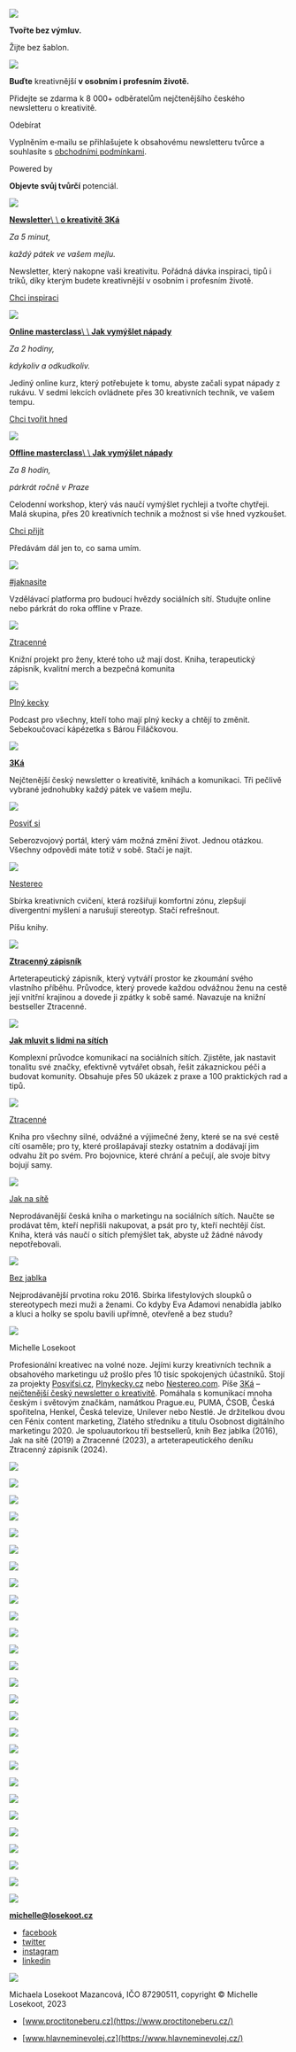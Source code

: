 [![](https://static3.tildacdn.com/tild6630-3735-4765-b763-363564386634/ML_logo_black.svg)](https://losekoot.cz/)

**Tvořte bez výmluv.**

Žijte bez šablon.

![](https://static3.tildacdn.com/tild3937-6432-4565-b035-653062346366/michellelosekoot-hea.jpeg.webp)

**Buďte** kreativnější **v osobním i profesním životě.**

Přidejte se zdarma k 8 000+ odběratelům nejčtenějšího českého newsletteru o kreativitě.

Odebírat

Vyplněním e‑mailu se přihlašujete k obsahovému newsletteru tvůrce a souhlasíte s [obchodními podmínkami](https://www.forendors.cz/vop).

Powered by

**Objevte svůj tvůrčí** potenciál.

![](https://static3.tildacdn.com/tild3836-3266-4838-a462-346436663135/3ka.png.webp)

[**Newsletter**\\
\\
**o kreativitě 3Ká**](https://www.forendors.cz/michelle_lskt)

_Za 5 minut,_

_každý pátek ve vašem mejlu._

Newsletter, který nakopne vaši kreativitu. Pořádná dávka inspiraci, tipů i triků, díky kterým budete kreativnější v osobním i profesním životě.

[Chci inspiraci](https://www.forendors.cz/michelle_lskt)

![](https://static3.tildacdn.com/tild6334-3966-4038-a265-656233393037/Online_masterclass_J.svg)

[**Online masterclass**\\
\\
**Jak vymýšlet nápady**](https://jakvymysletnapady.online/)

_Za 2 hodiny,_

_kdykoliv a odkudkoliv._

Jediný online kurz, který potřebujete k tomu, abyste začali sypat nápady z rukávu. V sedmi lekcích ovládnete přes 30 kreativních technik, ve vašem tempu.

[Chci tvořit hned](https://jakvymysletnapady.online/)

![](https://static3.tildacdn.com/tild3631-3361-4865-b663-613637363532/Offline_masterclass_.svg)

[**Offline masterclass**\\
\\
**Jak vymýšlet nápady**](https://jakvymysletnapady.cz/)

_Za 8 hodin,_

_párkrát ročně v Praze_

Celodenní workshop, který vás naučí vymýšlet rychleji a tvořte chytřeji. Malá skupina, přes 20 kreativních technik a možnost si vše hned vyzkoušet.

[Chci přijít](https://jakvymysletnapady.cz/)

Předávám dál jen to, co sama umím.

![](https://thb.tildacdn.net/tild3533-3731-4966-b737-366266303334/-/empty/jaknasite.png)

[#jaknasite](http://jaknasite.cz/)

Vzdělávací platforma pro budoucí hvězdy sociálních sítí. Studujte online nebo párkrát do roka offline v Praze.

![](https://thb.tildacdn.net/tild6339-3864-4130-a561-323237663061/-/empty/ztracenne.png)

[Ztracenné](https://www.ztracenne.cz/)

Knižní projekt pro ženy, které toho už mají dost. Kniha, terapeutický zápisník, kvalitní merch a bezpečná komunita

![](https://thb.tildacdn.net/tild6536-3639-4634-a565-323135386665/-/empty/plnykecky.png)

[Plný kecky](http://plnykecky.cz/)

​​Podcast pro všechny, kteří toho mají plný kecky a chtějí to změnit. Sebekoučovací kápézetka s Bárou Filáčkovou.

![](https://thb.tildacdn.net/tild6439-6665-4364-b936-323532633234/-/empty/3ka.png)

[**3Ká**](https://www.forendors.cz/michelle_lskt)

Nejčtenější český newsletter o kreativitě, knihách a komunikaci. Tři pečlivě vybrané jednohubky každý pátek ve vašem mejlu.

![](https://thb.tildacdn.net/tild3831-6362-4561-b730-386231663837/-/empty/posvitsi.png)

[Posviť si](http://posvitsi.cz/)

Seberozvojový portál, který vám možná změní život. Jednou otázkou. Všechny odpovědi máte totiž v sobě. Stačí je najít.

![](https://thb.tildacdn.net/tild6130-3131-4232-b763-353461386134/-/empty/nestereo.png)

[Nestereo](http://nestereo.com/)

Sbírka kreativních cvičení, která rozšiřují komfortní zónu, zlepšují divergentní myšlení a narušují stereotyp. Stačí refrešnout.

Píšu knihy.

![](https://thb.tildacdn.net/tild3262-3930-4662-b837-626464643335/-/empty/Ztracenn_zpisnk.png)

[**Ztracenný zápisník**](http://www.ztracenne.cz/)

Arteterapeutický zápisník, který vytváří prostor ke zkoumání svého vlastního příběhu. Průvodce, který provede každou odvážnou ženu na cestě její vnitřní krajinou a dovede ji zpátky k sobě samé. Navazuje na knižní bestseller Ztracenné.

![](https://thb.tildacdn.net/tild3465-6436-4265-a638-306238643365/-/empty/Jak_mluvit_s_lidmi_n.png)

[**Jak mluvit s lidmi na sítích**](https://digitalni.jaknasite.cz/jak-mluvit-s-lidmi-na-sitich)

Komplexní průvodce komunikací na sociálních sítích. Zjistěte, jak nastavit tonalitu své značky, efektivně vytvářet obsah, řešit zákaznickou péči a budovat komunity. Obsahuje přes 50 ukázek z praxe a 100 praktických rad a tipů.

![](https://thb.tildacdn.net/tild6235-3234-4333-b961-383063313964/-/empty/34-2_ztracenne-papir.png)

[Ztracenné](http://www.ztracenne.cz/)

Kniha pro všechny silné, odvážné a výjimečné ženy, které se na své cestě cítí osaměle; pro ty, které prošlapávají stezky ostatním a dodávají jim odvahu žít po svém. Pro bojovnice, které chrání a pečují, ale svoje bitvy bojují samy.

![](https://thb.tildacdn.net/tild3335-3465-4735-b133-653764386532/-/empty/jaknasite-book-remov.png)

[Jak na sítě](https://www.melvil.cz/kniha-jak-na-site/)

Neprodávanější česká kniha o marketingu na sociálních sítích. Naučte se prodávat těm, kteří nepřišli nakupovat, a psát pro ty, kteří nechtějí číst. Kniha, která vás naučí o sítích přemýšlet tak, abyste už žádné návody nepotřebovali.

![](https://thb.tildacdn.net/tild3065-3061-4532-b830-376431623832/-/empty/bezjablka-book-remov.png)

[Bez jablka](https://bit.ly/bezjablka)

Nejprodávanější prvotina roku 2016. Sbírka lifestylových sloupků o stereotypech mezi muži a ženami. Co kdyby Eva Adamovi nenabídla jablko a kluci a holky se spolu bavili upřímně, otevřeně a bez studu?

![](https://static3.tildacdn.com/tild3431-3738-4936-b661-613736346665/linka.svg)

Michelle Losekoot

Profesionální kreativec na volné noze. Jejími kurzy kreativních technik a obsahového marketingu už prošlo přes 10 tisíc spokojených účastníků. Stojí za projekty [Posviťsi.cz](https://xn--posvisi-rrb.cz/), [Plnykecky.cz](http://plnykecky.cz/) nebo [Nestereo.com](https://nestereo.com/). Píše [3Ká](https://www.forendors.cz/michelle_lskt) –⁠⁠⁠⁠⁠⁠ [nejčtenější český newsletter o kreativitě](https://www.forendors.cz/michelle_lskt). Pomáhala s komunikací mnoha českým i světovým značkám, namátkou Prague.eu, PUMA, ČSOB, Česká spořitelna, Henkel, Česká televize, Unilever nebo Nestlé. Je držitelkou dvou cen Fénix content marketing, Zlatého středníku a titulu Osobnost digitálního marketingu 2020. Je spoluautorkou tří bestsellerů, knih Bez jablka (2016), Jak na sítě (2019) a Ztracenné (2023), a arteterapeutického deníku Ztracenný zápisník (2024).

![](https://thb.tildacdn.net/tild6430-3633-4030-b230-313935303165/-/empty/pct.png)

![](https://thb.tildacdn.net/tild3139-3861-4036-b265-653763373761/-/empty/Puma-Logo.png)

![](https://thb.tildacdn.net/tild6238-3835-4962-b233-306566326337/-/empty/martinus-logo-768x17.png)

![](https://thb.tildacdn.net/tild3536-3866-4066-a566-326161326661/-/empty/ceska-televize.png)

![](https://thb.tildacdn.net/tild3861-3364-4135-b733-363563306562/-/empty/esk_spoitelna_-_logo.png)

![](https://thb.tildacdn.net/tild3835-3330-4864-a563-616539333961/-/empty/vse.png)

![](https://thb.tildacdn.net/tild3439-6235-4032-b163-366264656261/-/empty/dhl.png)

![](https://thb.tildacdn.net/tild3635-3534-4165-b337-396430306465/-/empty/1280px-Henkel-Logosv.png)

![](https://thb.tildacdn.net/tild3734-6138-4865-b831-626565363863/-/empty/Deloitte_Logo.png)

![](https://thb.tildacdn.net/tild6335-6634-4165-a462-643734613833/-/empty/o2.png)

![](https://thb.tildacdn.net/tild3335-3037-4139-b138-633934336665/-/empty/1280px-T-Mobile_logo.png)

![](https://thb.tildacdn.net/tild3533-6539-4535-b863-353834396134/-/empty/logo-modr__.png)

![](https://thb.tildacdn.net/tild3638-3063-4466-a638-646133336262/-/empty/Grayling_Logo_RGB.png)

![](https://thb.tildacdn.net/tild6434-6563-4139-b437-376264356265/-/empty/1200px-Unilever_text.png)

![](https://thb.tildacdn.net/tild3863-3634-4635-b462-646636656637/-/empty/6d3f29d47a6929fa1b8d.png)

![](https://thb.tildacdn.net/tild3637-3431-4336-b630-623234636134/-/empty/upc.png)

![](https://thb.tildacdn.net/tild3638-6362-4630-b430-306333656664/-/empty/Bionaut-logo-cerna.png)

![](https://thb.tildacdn.net/tild3434-3733-4233-b164-626331666137/-/empty/nestle-logo-black-an.png)

![](https://static3.tildacdn.com/tild3839-3538-4433-a630-333931356165/ruzovy-slon.svg)

![](https://thb.tildacdn.net/tild3661-3266-4239-b331-353663363934/-/empty/komora-auditoru.png)

![](https://static3.tildacdn.com/tild3563-3436-4666-b931-666138623866/logo_point-one_main.svg)

![](https://static3.tildacdn.com/tild6139-6530-4335-a235-313837663362/logo-infinit-2.svg)

![](https://static3.tildacdn.com/tild3535-6335-4135-b433-643833396564/ABB_logo.svg)

![](https://thb.tildacdn.net/tild3830-3639-4031-b163-313735363432/-/empty/DZS_logo_sirka_RGB.png)

![](https://static3.tildacdn.com/tild3932-3035-4466-b861-363630323437/zapadoceska-univerzi.svg)

![](https://thb.tildacdn.net/tild6632-6266-4233-b932-396263303836/-/empty/Grafton_Logo_Colour_.png)

![](https://static3.tildacdn.com/tild3665-3637-4739-b936-363436383936/uhk-uhk-cs_hor.svg)

[**michelle@losekoot.cz**](mailto:michelle@losekoot.cz?subject=Poj%C4%8Fme%20spolu%20n%C4%9Bco%20vymyslet!)

- [facebook](https://www.facebook.com/michelle.losekoot)
- [twitter](https://twitter.com/michelle_lskt)
- [instagram](https://www.instagram.com/michelle_lskt/)
- [linkedin](https://www.linkedin.com/in/michaelalosekoot/)

[![](https://static.tildacdn.net/tild3839-6132-4537-a437-363430646334/ML_logo_black.png)](https://losekoot.cz/)

Michaela Losekoot Mazancová, IČO 87290511, copyright © Michelle Losekoot, 2023

- [www.proctitoneberu.cz](https://www.proctitoneberu.cz/)

- [www.hlavneminevolej.cz](https://www.hlavneminevolej.cz/)